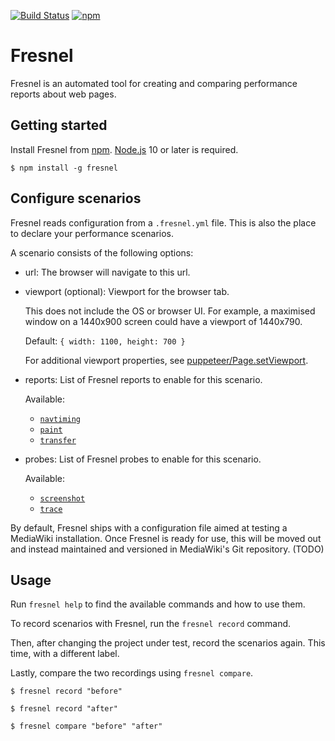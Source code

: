 [![Build Status](https://travis-ci.com/wikimedia/fresnel.svg?branch=master)](https://travis-ci.com/wikimedia/fresnel) [![npm](https://img.shields.io/npm/v/fresnel.svg)](https://www.npmjs.com/package/fresnel)

# Fresnel

Fresnel is an automated tool for creating and comparing
performance reports about web pages.


## Getting started

Install Fresnel from [npm](https://www.npmjs.com/package/fresnel). [Node.js](https://nodejs.org/) 10 or later is required.

```
$ npm install -g fresnel
```

## Configure scenarios

Fresnel reads configuration from a `.fresnel.yml` file. This is also the
place to declare your performance scenarios.

A scenario consists of the following options:

* url: The browser will navigate to this url.
* viewport (optional): Viewport for the browser tab.

  This does not include the OS or browser UI. For example, a maximised
  window on a 1440x900 screen could have a viewport of 1440x790.

  Default: `{ width: 1100, height: 700 }`

  For additional viewport properties, see [puppeteer/Page.setViewport](https://pptr.dev/#?product=Puppeteer&version=v1.11.0&show=api-pagesetviewportviewport).
* reports: List of Fresnel reports to enable for this scenario.

  Available:
  - [`navtiming`](./API.md#module_reports/navtiming)
  - [`paint`](./API.md#module_reports/paint)
  - [`transfer`](./API.md#module_reports/transfer)
* probes: List of Fresnel probes to enable for this scenario.

  Available:
  - [`screenshot`](./API.md#module_probes/screenshot)
  - [`trace`](./API.md#module_probes/trace)

By default, Fresnel ships with a configuration file aimed at testing a
MediaWiki installation. Once Fresnel is ready for use, this will be moved
out and instead maintained and versioned in MediaWiki's Git repository. (TODO)

## Usage

Run `fresnel help` to find the available commands and how to use them.

To record scenarios with Fresnel, run the `fresnel record` command.

Then, after changing the project under test, record the scenarios again.
This time, with a different label.

Lastly, compare the two recordings using `fresnel compare`.

```
$ fresnel record "before"

$ fresnel record "after"

$ fresnel compare "before" "after"
```
